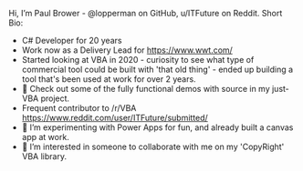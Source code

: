 Hi, I’m Paul Brower - @lopperman on GitHub, u/ITFuture on Reddit.
Short Bio:
 - C# Developer for 20 years
 - Work now as a Delivery Lead for https://www.wwt.com/
 - Started looking at VBA in 2020 - curiosity to see what type of commercial tool could be built with 'that old thing' - ended up building a tool that's been used at work for over 2 years.
- 👀 Check out some of the fully functional demos with source in my just-VBA project. 
- Frequent contributor to /r/VBA https://www.reddit.com/user/ITFuture/submitted/
- 🌱 I’m experimenting with Power Apps for fun, and already built a canvas app at work. 
- 💞️ I’m interested in someone to collaborate with me on my 'CopyRight' VBA library. 

<!---
lopperman/lopperman is a ✨ special ✨ repository because its `README.md` (this file) appears on your GitHub profile.
You can click the Preview link to take a look at your changes.
--->
